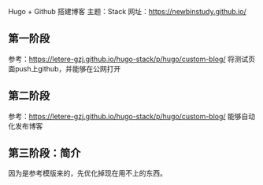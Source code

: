 Hugo + Github 搭建博客
主题：Stack
网址：https://newbinstudy.github.io/

## 第一阶段
参考：https://letere-gzj.github.io/hugo-stack/p/hugo/custom-blog/
将测试页面push上github，并能够在公网打开

## 第二阶段
参考：https://letere-gzj.github.io/hugo-stack/p/hugo/custom-blog/
能够自动化发布博客

## 第三阶段：简介
因为是参考模版来的，先优化掉现在用不上的东西。
